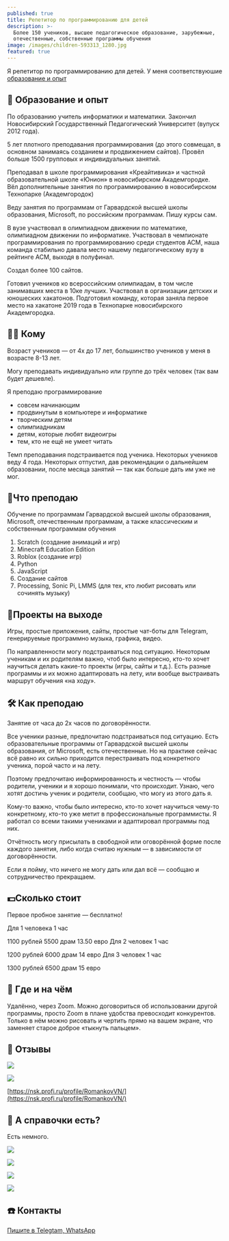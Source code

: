 ```yaml
---
published: true
title: Репетитор по программированию для детей
description: >-
  Более 150 учеников, высшее педагогическое образование, зарубежные,
  отечественные, собственные программы обучения
image: /images/children-593313_1280.jpg
featured: true
---
```

Я репетитор по программированию для детей. У меня соответствуюшие [образование и опыт](https://vrom1990.ru/about/)

## 📆 Образование и опыт

По образованию учитель информатики и математики. Закончил Новосибирский Государственный Педагогический Университет (вупуск 2012 года).

5 лет плотного преподавания программирования (до этого совмещал, в основном занимаясь созданием и продвижением сайтов). Провёл больше 1500 групповых и индивидуальных занятий.

Преподавал в школе программирования «Креайтивика» и частной образовательной школе «Юнион» в новосибирском Академгородке. Вёл дополнительные занятия по программированию в новосибирском Технопарке (Академгородок)

Веду занятия по программам от Гарвардской высшей школы образования, Microsoft, по российским программам. Пишу курсы сам.

В вузе участвовал в олимпиадном движении по математике, олимпиадном движении по информатике. Участвовал в чемпионате программирования по программированию среди студентов ACM, наша команда стабильно давала место нашему педагогическому вузу в рейтинге ACM, выходя в полуфинал.

Создал более 100 сайтов.

Готовил учеников ко всероссийским олимпиадам, в том числе занимавших места в 10ке лучших. Участвовал в организации детских и юношеских хакатонов. Подготовил команду, которая заняла первое место на хакатоне 2019 года в Технопарке новосибирского Академгородка.

## 👨‍🎓 Кому 
Возраст учеников — от 4х до 17 лет, большинство учеников у меня в возрасте 8-13 лет.

Могу преподавать индивидуально или группе до трёх человек (так вам будет дешевле).

Я преподаю программирование

- совсем начинающим
- продвинутым в компьютере и информатике
- творческим детям
- олимпиадникам
- детям, которые любят видеоигры
- тем, кто не ещё не умеет читать

Темп преподавания подстраивается под ученика. Некоторых учеников веду 4 года. Некоторых отпустил, дав рекомендации о дальнейшем образовании, после месяца занятий — так как больше дать им уже не мог.

## 🍝Что преподаю

Обучение по программам Гарвардской высшей школы образования, Microsoft, отечественным программам, а также классическим и собственным программам обучения

1. Scratch (создание анимаций и игр)
1. Minecraft Education Edition
1. Roblox (создание игр)
1. Python
1. JavaScript
1. Создание сайтов
1. Processing, Sonic Pi, LMMS (для тех, кто любит рисовать или сочинять музыку)

## 💼Проекты на выходе
Игры, простые приложения, сайты, простые чат-боты для Telegram, генерируемые программно музыка, графика, видео.

По направленности могу подстраиваться под ситуацию. Некоторым ученикам и их родителям важно, чтоб было интересно, кто-то хочет научиться делать какие-то проекты (игры, сайты и т.д.). Есть разные программы и их можно адаптировать на лету, или вообще выстраивать маршрут обучения «на ходу».

## 🛠 Как преподаю
Занятие от часа до 2х часов по договорённости.

Все ученики разные, предпочитаю подстраиваться под ситуацию. Есть образовательные программы от Гарвардской  высшей школы образования, от Microsoft, есть отечественные. Но на практике сейчас всё равно их сильно приходится перестраивать под конкретного ученика, порой часто и на лету.

Поэтому предпочитаю информированность и честность — чтобы родители, ученики и я хорошо понимали, что происходит. Узнаю, чего хотят достичь ученик и родители, сообщаю, что могу из этого дать я.

Кому-то важно, чтобы было интересно, кто-то хочет научиться чему-то конкретному, кто-то уже метит в профессиональные программисты. Я работал со всеми такими учениками и адаптировал программы под них.

Отчётность могу присылать в свободной или оговорённой форме после каждого занятия, либо когда считаю нужным — в зависимости от договорённости.

Если я пойму, что ничего не могу дать или дал всё — сообщаю и сотрудничество прекращаем.

## 💵Сколько стоит  
Первое пробное занятие — бесплатно!

Для 1 человека  1 час

1100 рублей
5500 драм
13.50 евро
Для 2 человек  1 час

1200 рублей
6000 драм
14 евро
Для 3 человек  1 час

1300 рублей
6500 драм
15 евро

## 🚗 Где и на чём

Удалённо, через Zoom. Можно договориться об использовании другой программы, просто Zoom в плане удобства превосходит конкурентов. Только в нём можно рисовать и чертить прямо на вашем экране, что заменяет старое доброе «тыкнуть пальцем».

## 🤩 Отзывы 

![]({{site.baseurl}}/images/otzyv1.png)

![]({{site.baseurl}}/images/otzyv2.png)

[https://nsk.profi.ru/profile/RomankovVN/](https://nsk.profi.ru/profile/RomankovVN/)

## 📃 А справочки есть?

Есть немного.

![]({{site.baseurl}}/images/spr1diplom.png)

![]({{site.baseurl}}/images/spr2.png)

![]({{site.baseurl}}/images/spr3.png)

![]({{site.baseurl}}/images/spr4.png)


## ☎️ Контакты

[Пишите в Telegtam, WhatsApp](https://vrom1990.profeat.site/)

